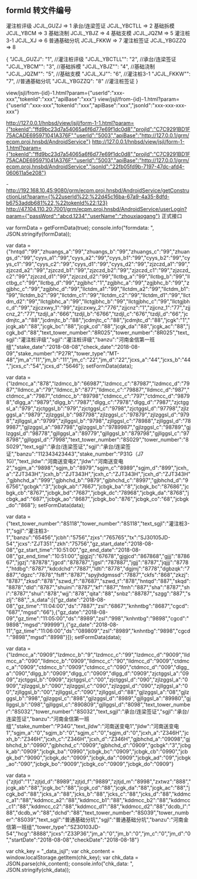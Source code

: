 ## formId 转文件编号

灌注桩评级
        JCJL_GUZJ => 1
承台/连梁签证
        JCJL_YBCTLL => 2
基础拆模
        JCJL_YBCM => 3
基础浇制
        JCJL_YBJZ => 4
基础支模
        JCJL_JQZM => 5
灌注桩3-1
        JCJL_XJ => 6
普通基础分坑
        JCJL_FKKW => 7
灌注桩签证
        JCJL_YBGZZQ => 8

{
    "JCJL_GUZJ": "1",      //灌注桩评级
    "JCJL_YBCTLL"": "2",   //承台/连梁签证
    "JCJL_YBCM"": "3",     //基础拆模
    "JCJL_YBJZ"": "4",     //基础浇制
    "JCJL_JQZM"": "5",     //基础支模
    "JCJL_XJ"": "6",       //灌注桩3-1
    "JCJL_FKKW"": "7",     //普通基础分坑
    "JCJL_YBGZZQ": "8"     //灌注桩签证
}

view/jsjl/from-{id}-1.html?param={"userId":"xxx-xxx","tokenId":"xxx","apiBase":"xxx"}
view/jsjl/from-{id}-1.html?param={"userId":"xxx-xxx","tokenId":"xxx","apiBase":"xxx","jsonId":"xxx-xxx-xxx-xxx"}


http://127.0.0.1/hnbsd/view/jsjl/form-1-1.html?param={"tokenId":"ffd9bc23d7a54065a6f6d77e69f1dc0d8","projId":"C7C9291BD1F75ACADE695971041A376F","userId":"5003","apiBase":"http://127.0.0.1/grm/ecpm.proj.hnsbd/AndroidService"}
http://127.0.0.1/hnbsd/view/jsjl/form-1-1.html?param={"tokenId":"ffd9bc23d7a54065a6f6d77e69f1dc0d8","projId":"C7C9291BD1F75ACADE695971041A376F","userId":"5003","apiBase":"http://127.0.0.1/grm/ecpm.proj.hnsbd/AndroidService","jsonId":"22fb05fd9b-7197-47dc-afd4-060611a5e208"}


-http://192.168.10.45:9080/grm/ecpm.proj.hnsbd/AndroidService/getConstructionList?param={%22userId%22:%22d45c16ba-67a9-4a35-8dfd-b6753addb681%22,%22tokenId%22:123}
http://47.104.110.20:7001/grm/ecpm.proj.hnsbd/AndroidService/userLogin?param={"passWord":"abcd.1234","userName":"zhouxiaogang"} 正式接口

var formData = getFormData(true);
console.info("formdata: ", JSON.stringify(formData));


var data = {"hntqd":"99","zhuangs_a":"99","zhuangs_b":"99","zhuangs_c":"99","zhuangs_d":"99","cyys_a1":"99","cyys_a2":"99","cyys_b1":"99","cyys_b2":"99","cyys_c1":"99","cyys_c2":"99","cyys_d1":"99","cyys_d2":"99","zjzczd_a1":"99","zjzczd_a2":"99","zjzczd_b1":"99","zjzczd_b2":"99","zjzczd_c1":"99","zjzczd_c2":"99","zjzczd_d1":"99","zjzczd_d2":"99","llctbg_a":"99","llctbg_b":"99","llctbg_c":"99","llctbg_d":"99","zgjbhc":"1","zgjbhc_a":"99","zgjbhc_b":"99","zgjbhc_c":"99","zgjbhc_d":"99","llctdm_a1":"99","llctdm_a2":"99","llctdm_b1":"99","llctdm_b2":"99","llctdm_c1":"99","llctdm_c2":"99","llctdm_d1":"99","llctdm_d2":"99","llctgjbhc_a":"99","llctgjbhc_b":"99","llctgjbhc_c":"99","llctgjbhc_d":"99","zjjczxwy_1":"99","zjjczxwy_2":"776","zjjcnz":"1","zjjcnz_1":"77","zjjcnz_2":"77","tzdjl_a":"666","tzdjl_b":"6766","tzdjl_c":"676","tzdjl_d":"66","jcdmjtc_a":"88","jcdmjtc_b":"88","jcdmjtc_c":"88","jcdmjtc_d":"88","jcgk":"1","jcgk_ab":"88","jcgk_bc":"88","jcgk_cd":"88","jcgk_da":"88","jcgk_ac":"88","jcgk_bd":"88","text_tower_number":"8R025","tower_number":"8R025","text_sgjl":"灌注桩评级","sgjl":"灌注桩评级","banzu":"河南金信第一班组","stake_date":"2018-08-08","check_date":"2018-08-09","stake_number":"P27R","tower_type":"MT-48","jm_a":"11","jm_b":"11","jm_c":"22","jm_d":"22","jcxs_a":"44","jcxs_b":"44","jcxs_c":"54","jcxs_d":"5646"};
setFormData(data);


var data = {"lzdmcc_a":"878","lzdmcc_b":"66987","lzdmcc_c":"87987","lzdmcc_d":"7987","lldmcc_a":"79","lldmcc_b":"877","lldmcc_c":"79887","lldmcc_d":"987","ctdmcc_a":"7987","ctdmcc_b":"89798","ctdmcc_c":"797","ctdmcc_d":"98798","dlgg_a":"9879","dlgg_b":"7987","dlgg_c":"7978","dlgg_d":"7987","zjctggsl_a":"979","zjctggsl_b":"979","zjctggsl_c":"9798","zjctggsl_d":"97798","zjlzggsl_a":"9879","zjlzggsl_b":"987798","zjlzggsl_c":"97879","zjlzggsl_d":"9798","zjllggsl_a":"9799","zjllggsl_b":"9798","zjllggsl_c":"78988","zjllggsl_d":"789987","gjlzggsl_a":"987798","gjlzggsl_b":"9789987","gjlzggsl_c":"98789","gjlzggsl_d":"98778","gjllggsl_a":"89779","gjllggsl_b":"879798","gjllggsl_c":"978798","gjllggsl_d":"7998","text_tower_number":"8S029","tower_number":"8S029","text_sgjl":"承台/连梁签证","sgjl":"承台/连梁签证","banzu":"112343423443","stake_number":"P31G（J7 1G)","text_jldw":"河南送变电2","jldw":"河南送变电2","sgjm_a":"9898","sgjm_b":"8979","sgjm_c":"8989","sgjm_d":"899","jcxh_a":"ZJT343H","jcxh_b":"ZJT343H","jcxh_c":"ZJT343H","jcxh_d":"ZJT343H","gjbhchd_a":"999","gjbhchd_b":"9879","gjbhchd_c":"8997","gjbhchd_d":"96756","gcbgk":"3","jcbgk_ab":"7667","jcbgk_ba":"8","jcbgk_bc":"87686","jcbgk_cb":"8767","jcbgk_bd":"7687","jcbgk_dc":"78968","jcbgk_da":"8768","jcbgk_ad":"687","jcbgk_ao":"8687","jcbgk_bo":"876","jcbgk_co":"68","jcbgk_do":"868"};
setFormData(data);

var data = {"text_tower_number":"8S118","tower_number":"8S118","text_sgjl":"灌注桩3-1","sgjl":"灌注桩3-1","banzu":"65456","jcbh":"5756","zjxs":"765765","tx":"SJ30105JD-54","jcxs":"ZJT351","zkh":"75756","gz_start_date":"2018-08-08","gz_start_time":"10:51:00","gz_end_date":"2018-08-08","gz_end_time":"10:51:00","gjgjzj":"67678","gjgjcd":"867868","gjjj":"878667","jgzj":"87878","jgcd":"878787","jgsl":"787887","jgjj":"8787","jqjjj":"8778","htdbg":"8787","kdcdchd":"7887","ldti":"8778","dgjmj":"8778","dgbzqk":"7887","dgzc":"7878","fsff":"8787","spyjhdgmssd":"7887","ckfs":"868","zkzj":"8787","zksd":"878","szwd_f":"87687","szwd_t":"878","hntqd":"887","skqd":"8878","dld":"8787","shuini":"8787","kf":"887","fmh":"887","sha":"8787","shi":"8787","shui":"878","wjj":"878","qita":"88","snbz":"88787","szgg":"887","szlj":"88","_s_data":[{"gz_date":"2018-08-08","gz_time":"11:04:00","ds":"7887","zsl":"6867","knhntbg":"8687","cgcd":"687","mgsd":"66"},{"gz_date":"2018-08-09","gz_time":"11:05:00","ds":"8989","zsl":"998","knhntbg":"9898","cgcd":"9898","mgsd":"99999"},{"gz_date":"2018-08-11","gz_time":"11:06:00","ds":"089809","zsl":"8989","knhntbg":"9898","cgcd":"9898","mgsd":"8998"}]};
setFormData(data);

var data = {"lzdmcc_a":"0909","lzdmcc_b":"9","lzdmcc_c":"99","lzdmcc_d":"9009","lldmcc_a":"090","lldmcc_b":"0909","lldmcc_c":"90","lldmcc_d":"9009","ctdmcc_a":"0909","ctdmcc_b":"0909","ctdmcc_c":"090","ctdmcc_d":"009","dlgg_a":"090","dlgg_b":"0909","dlgg_c":"0909","dlgg_d":"0909","zjctggsl_a":"0909","zjctggsl_b":"0909","zjctggsl_c":"00","zjctggsl_d":"090","zjlzggsl_a":"0909","zjlzggsl_b":"090","zjlzggsl_c":"090","zjlzggsl_d":"090","zjllggsl_a":"00","zjllggsl_b":"00","zjllggsl_c":"090","zjllggsl_d":"88","gjlzggsl_a":"08","gjlzggsl_b":"998","gjlzggsl_c":"898","gjlzggsl_d":"8989","gjllggsl_a":"89980","gjllggsl_b":"098","gjllggsl_c":"890809","gjllggsl_d":"8098","text_tower_number":"8S032","tower_number":"8S032","text_sgjl":"承台/连梁签证","sgjl":"承台/连梁签证","banzu":"河南金信第一班组","stake_number":"P34G","text_jldw":"河南送变电1","jldw":"河南送变电1","sgjm_a":"0","sgjm_b":"0","sgjm_c":"0","sgjm_d":"0","jcxh_a":"Z346H","jcxh_b":"Z346H","jcxh_c":"Z346H","jcxh_d":"Z346H","gjbhchd_a":"09098","gjbhchd_b":"0990","gjbhchd_c":"0909","gjbhchd_d":"0909","gcbgk":"3","jcbgk_ab":"0909","jcbgk_ba":"0990","jcbgk_bc":"0909","jcbgk_cb":"0990","jcbgk_bd":"9090","jcbgk_dc":"0909","jcbgk_da":"0909","jcbgk_ad":"09","jcbgk_ao":"090","jcbgk_bo":"9009","jcbgk_co":"0909","jcbgk_do":"0909"}


var data = {"zjtjd":"1","zjtjd_d":"8989","zjtjd_f":"9889","zjtjd_m":"8998","zxtwz":"888","jcgk_ab":"88","jcgk_bc":"88","jcgk_cd":"88","jcgk_da":"88","jcgk_ac":"88","jcgk_bd":"88","jcks_a":"88","jcks_b":"88","jcks_c":"88","jcks_d":"88","kddmcc_a1":"88","kddmcc_a2":"88","kddmcc_b1":"88","kddmcc_b2":"88","kddmcc_c1":"88","kddmcc_c2":"88","kddmcc_d1":"88","kddmcc_d2":"88","dcdb_l":"88","dcdb_w":"88","dchd":"88","text_tower_number":"8S039","tower_number":"8S039","text_sgjl":"普通基础分坑","sgjl":"普通基础分坑","banzu":"河南金信第一班组","tower_type":"SZ30103JD-54","hcg":"8888","jcxs":"Z33P36","jm_a":"0","jm_b":"0","jm_c":"0","jm_d":"0","startDate":"2018-08-08","checkDate":"2018-08-18"}

var chk_key = "_data_jsjl";
var chk_content = window.localStorage.getItem(chk_key);
var chk_data = JSON.parse(chk_content);
console.info("chk_data: ", JSON.stringify(chk_data));

